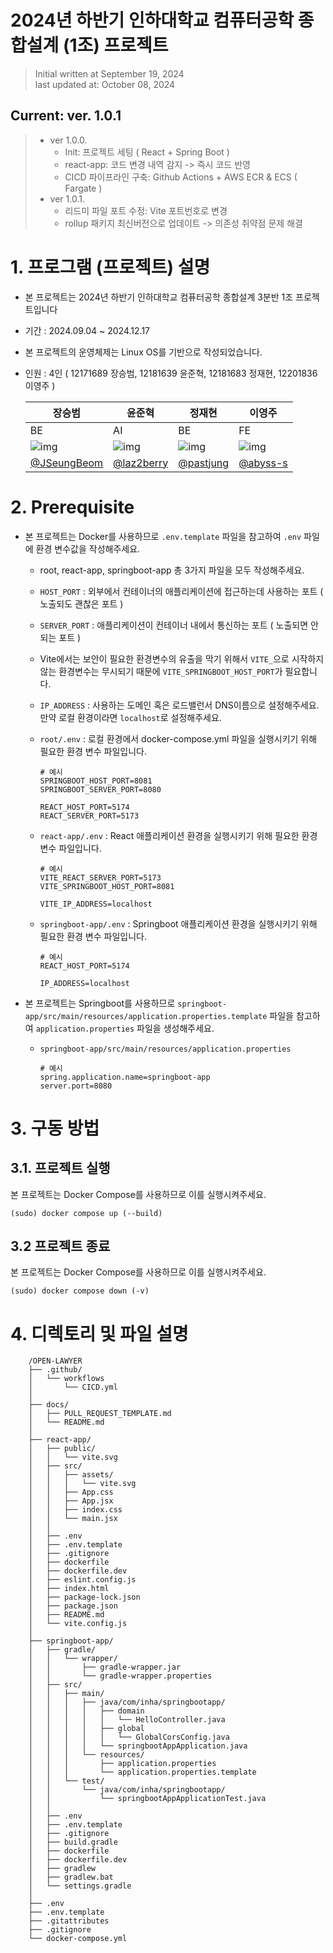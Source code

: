 # 2024년 하반기 인하대학교 컴퓨터공학 종합설계 (1조) 프로젝트

> Initial written at September 19, 2024 <br/>
> last updated at: October 08, 2024

## Current: ver. 1.0.1<br/>

> - ver 1.0.0.
>   - Init: 프로젝트 세팅 ( React + Spring Boot )
>   - react-app: 코드 변경 내역 감지 -> 즉시 코드 반영
>   - CICD 파이프라인 구축: Github Actions + AWS ECR & ECS ( Fargate )
> - ver 1.0.1.
>   - 리드미 파일 포트 수정: Vite 포트번호로 변경
>   - rollup 패키지 최신버전으로 업데이트 -> 의존성 취약점 문제 해결

# 1. 프로그램 (프로젝트) 설명

- 본 프로젝트는 2024년 하반기 인하대학교 컴퓨터공학 종합설계 3분반 1조 프로젝트입니다
- 기간 : 2024.09.04 ~ 2024.12.17

- 본 프로젝트의 운영체제는 Linux OS를 기반으로 작성되었습니다.

- 인원 : 4인 ( 12171689 장승범, 12181639 윤준혁, 12181683 정재현, 12201836 이영주 )

  | 장승범                                                   | 윤준혁                                                  | 정재현                                                 | 이영주                                                |
  | -------------------------------------------------------- | ------------------------------------------------------- | ------------------------------------------------------ | ----------------------------------------------------- |
  | BE                                                       | AI                                                      | BE                                                     | FE                                                    |
  | ![img](https://avatars.githubusercontent.com/JSeungBeom) | ![img](https://avatars.githubusercontent.com/laz2berry) | ![img](https://avatars.githubusercontent.com/pastjung) | ![img](https://avatars.githubusercontent.com/abyss-s) |
  | [@JSeungBeom](https://github.com/JSeungBeom)             | [@laz2berry](https://github.com/laz2berry)              | [@pastjung](https://github.com/pastjung)               | [@abyss-s](https://github.com/abyss-s)                |

# 2. Prerequisite

- 본 프로젝트는 Docker를 사용하므로 `.env.template` 파일을 참고하여 `.env` 파일에 환경 변수값을 작성해주세요.

  - root, react-app, springboot-app 총 3가지 파일을 모두 작성해주세요.
  - `HOST_PORT` : 외부에서 컨테이너의 애플리케이션에 접근하는데 사용하는 포트 ( 노출되도 괜찮은 포트 )
  - `SERVER_PORT` : 애플리케이션이 컨테이너 내에서 통신하는 포트 ( 노출되면 안되는 포트 )
  - Vite에서는 보안이 필요한 환경변수의 유출을 막기 위해서 `VITE_`으로 시작하지 않는 환경변수는 무시되기 때문에 `VITE_SPRINGBOOT_HOST_PORT`가 필요합니다.
  - `IP_ADDRESS` : 사용하는 도메인 혹은 로드밸런서 DNS이름으로 설정해주세요. 만약 로컬 환경이라면 `localhost`로 설정해주세요.
  - `root/.env` : 로컬 환경에서 docker-compose.yml 파일을 실행시키기 위해 필요한 환경 변수 파일입니다.

    ```
    # 예시
    SPRINGBOOT_HOST_PORT=8081
    SPRINGBOOT_SERVER_PORT=8080

    REACT_HOST_PORT=5174
    REACT_SERVER_PORT=5173
    ```

  - `react-app/.env` : React 애플리케이션 환경을 실행시키기 위해 필요한 환경 변수 파일입니다.

    ```
    # 예시
    VITE_REACT_SERVER_PORT=5173
    VITE_SPRINGBOOT_HOST_PORT=8081

    VITE_IP_ADDRESS=localhost
    ```

  - `springboot-app/.env` : Springboot 애플리케이션 환경을 실행시키기 위해 필요한 환경 변수 파일입니다.

    ```
    # 예시
    REACT_HOST_PORT=5174

    IP_ADDRESS=localhost
    ```

- 본 프로젝트는 Springboot를 사용하므로 `springboot-app/src/main/resources/application.properties.template` 파일을 참고하여 `application.properties` 파일을 생성해주세요.
  - `springboot-app/src/main/resources/application.properties`
    ```
    # 예시
    spring.application.name=springboot-app
    server.port=8080
    ```

# 3. 구동 방법

## 3.1. 프로젝트 실행

본 프로젝트는 Docker Compose를 사용하므로 이를 실행시켜주세요.

```shell
(sudo) docker compose up (--build)
```

## 3.2 프로젝트 종료

본 프로젝트는 Docker Compose를 사용하므로 이를 실행시켜주세요.

```shell
(sudo) docker compose down (-v)
```

# 4. 디렉토리 및 파일 설명

```
    /OPEN-LAWYER
    ├── .github/
    │   └── workflows
    │       └── CICD.yml
    │
    ├── docs/
    │   ├── PULL_REQUEST_TEMPLATE.md
    │   └── README.md
    │
    ├── react-app/
    │   ├── public/
    │   │   └── vite.svg
    │   ├── src/
    │   │   ├── assets/
    │   │   │   └── vite.svg
    │   │   ├── App.css
    │   │   ├── App.jsx
    │   │   ├── index.css
    │   │   └── main.jsx
    │   │
    │   ├── .env
    │   ├── .env.template
    │   ├── .gitignore
    │   ├── dockerfile
    │   ├── dockerfile.dev
    │   ├── eslint.config.js
    │   ├── index.html
    │   ├── package-lock.json
    │   ├── package.json
    │   ├── README.md
    │   └── vite.config.js
    │
    ├── springboot-app/
    │   ├── gradle/
    │   │   └── wrapper/
    │   │       ├── gradle-wrapper.jar
    │   │       └── gradle-wrapper.properties
    │   ├── src/
    │   │   ├── main/
    │   │   │   ├── java/com/inha/springbootapp/
    │   │   │   │   ├── domain
    │   │   │   │   │   └── HelloController.java
    │   │   │   │   ├── global
    │   │   │   │   │   └── GlobalCorsConfig.java
    │   │   │   │   └── springbootAppApplication.java
    │   │   │   └── resources/
    │   │   │       ├── application.properties
    │   │   │       └── application.properties.template
    │   │   └── test/
    │   │       └── java/com/inha/springbootapp/
    │   │           └── springbootAppApplicationTest.java
    │   │
    │   ├── .env
    │   ├── .env.template
    │   ├── .gitignore
    │   ├── build.gradle
    │   ├── dockerfile
    │   ├── dockerfile.dev
    │   ├── gradlew
    │   ├── gradlew.bat
    │   └── settings.gradle
    │
    ├── .env
    ├── .env.template
    ├── .gitattributes
    ├── .gitignore
    └── docker-compose.yml
```
